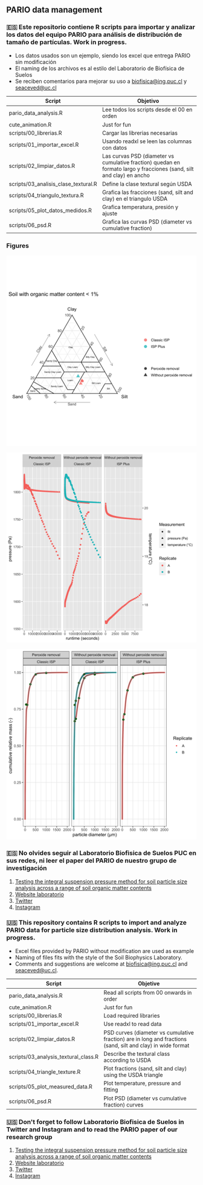 ## PARIO data management

### :es: Este repositorio contiene R scripts para importar y analizar los datos del equipo PARIO para análisis de distribución de tamaño de partículas. Work in progress. 

* Los datos usados son un ejemplo, siendo los excel que entrega PARIO sin modificación
* El naming de los archivos es al estilo del Laboratorio de Biofísica de Suelos
* Se reciben comentarios para mejorar su uso a biofisica@ing.puc.cl y seaceved@uc.cl

| Script | Objetivo |
| ------------- | ------------- |
| pario_data_analysis.R  | Lee todos los scripts desde el 00 en orden |
| cute_animation.R  | Just for fun |
| scripts/00_librerias.R  | Cargar las librerias necesarias  |
| scripts/01_importar_excel.R  | Usando readxl se leen las columnas con datos  |
| scripts/02_limpiar_datos.R  | Las curvas PSD (diameter vs cumulative fraction) quedan en formato largo y fracciones (sand, silt and clay) en ancho  |
| scripts/03_analisis_clase_textural.R  | Define la clase textural según USDA  |
| scripts/04_triangulo_textura.R  | Grafica las fracciones (sand, silt and clay) en el triangulo USDA  |
| scripts/05_plot_datos_medidos.R  | Grafica temperatura, presión y ajuste  |
| scripts/06_psd.R  | Grafica las curvas PSD (diameter vs cumulative fraction)  |

### Figures

![textural_triangle](https://github.com/Saryace/pario_datamanagement/blob/master/figures/textural_triangle.png?raw=true)

![measured_plot](https://github.com/Saryace/pario_datamanagement/blob/master/figures/measured_plot.png?raw=true)

![psd_plot](https://github.com/Saryace/pario_datamanagement/blob/master/figures/psd_plot.png?raw=true)

### :es: No olvides seguir al Laboratorio Biofisica de Suelos PUC en sus redes, ni leer el paper del PARIO de nuestro grupo de investigación

1. [Testing the integral suspension pressure method for soil particle size analysis across a range of soil organic matter contents](https://doi.org/10.31545/intagr/144387)
2. [Website laboratorio](https://biofisica.ing.puc.cl)
3. [Twitter](https://twitter.com/soilbiophysics1)
4. [Instagram](https://www.instagram.com/soilbiophysicslab)

### :us: This repository contains R scripts to import and analyze PARIO data for particle size distribution analysis. Work in progress.

* Excel files provided by PARIO without modification are used as example
* Naming of files fits with the style of the Soil Biophysics Laboratory.
* Comments and suggestions are welcome at biofisica@ing.puc.cl and seaceved@uc.cl.

| Script | Objetive |
| ------------- | ------------- |
| pario_data_analysis.R  | Read all scripts from 00 onwards in order |
| cute_animation.R  | Just for fun |
| scripts/00_librerias.R  | Load required libraries  |
| scripts/01_importar_excel.R  | Use readxl to read data  |
| scripts/02_limpiar_datos.R  | PSD curves (diameter vs cumulative fraction) are in long and fractions (sand, silt and clay) in wide format  |
| scripts/03_analysis_textural_class.R | Describe the textural class according to USDA |
| scripts/04_triangle_texture.R | Plot fractions (sand, silt and clay) using the USDA triangle |
| scripts/05_plot_measured_data.R | Plot temperature, pressure and fitting |
| scripts/06_psd.R | Plot PSD (diameter vs cumulative fraction) curves |

### :us: Don't forget to follow Laboratorio Biofisica de Suelos in Twitter and Instagram and to read the PARIO paper of our research group

1. [Testing the integral suspension pressure method for soil particle size analysis across a range of soil organic matter contents](https://doi.org/10.31545/intagr/144387)
2. [Website laboratorio](https://biofisica.ing.puc.cl)
3. [Twitter](https://twitter.com/soilbiophysics1)
4. [Instagram](https://www.instagram.com/soilbiophysicslab)


